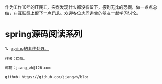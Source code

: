 作为工作10年的IT民工，突然发现什么都没有留下，感到无比的恐慌。做一点点总结，在互联网上留下一点讯息。欢迎各位志同道合的朋友一起学习讨论。

# spring源码阅读系列
1、<a href="https://github.com/jiangwh/blog/blob/master/spring/Spring%E4%B8%AD%E7%9A%84%E4%BA%8B%E4%BB%B6%E5%8F%91%E5%B8%83.md">spring的事件处理。</a>


```
作者：仁蕴。

邮箱：jiang_wh@126.com 

github：https://github.com/jiangwh/blog
```